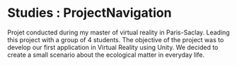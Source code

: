 # Studies : ProjectNavigation
Projet conducted during my master of virtual reality in Paris-Saclay.
Leading this project with a group of 4 students.
The objective of the project was to develop our first application in Virtual Reality using Unity.
We decided to create a small scenario about the ecological matter in everyday life.

